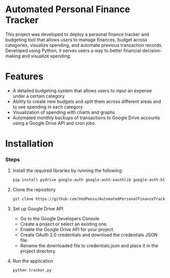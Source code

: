 # Automated Personal Finance Tracker
This project was developed to deploy a personal finance tracker and budgeting tool that allows users to manage finances, budget across categories, visualize spending, and automate previous transaction records. Developed using Python, it serves users a way to better financial decision-making and visualize spending.
# Features
- A detailed budgeting system that allows users to input an expense under a certain category
- Ability to create new budgets and split them across different areas and to see spending in each category
- Visualization of spending with charts and graphs
- Automated monthly backups of transactions to Google Drive accounts using a Google Drive API and cron jobs.


# Installation
### **Steps**


1. Install the required libraries by running the following:
   ```bash
   pip install pydrive google-auth google-auth-oauthlib google-auth-httplib2 google-api-python-client matplotlib
   ```


2. Clone the repository
   ```bash
   git clone https://github.com/VedPeesu/AutomatedPersonalFinanceTracker.git
   ```


3. Set up Google Drive API
   - Go to the Google Developers Console
   - Create a project or select an existing one.
   - Enable the Google Drive API for your project.
   - Create OAuth 2.0 credentials and download the credentials JSON file.
   - Rename the downloaded file to credentials.json and place it in the project directory.


4. Run the application
   ```bash
   python tracker.py
  ```
